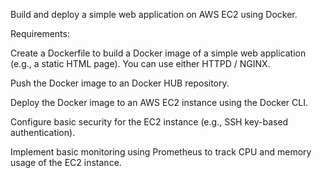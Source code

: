Build and deploy a simple web application on AWS EC2 using Docker.

Requirements:

Create a Dockerfile to build a Docker image of a simple web application (e.g., a static HTML page). You can use either HTTPD / NGINX.

Push the Docker image to an Docker HUB repository.

Deploy the Docker image to an AWS EC2 instance using the Docker CLI.

Configure basic security for the EC2 instance (e.g., SSH key-based authentication).

Implement basic monitoring using Prometheus to track CPU and memory usage of the EC2 instance.
